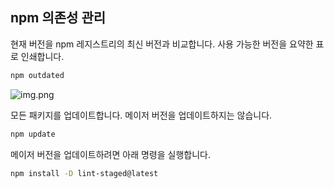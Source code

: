 ## npm 의존성 관리  

현재 버전을 npm 레지스트리의 최신 버전과 비교합니다. 사용 가능한 버전을 요약한 표로 인쇄합니다.
```sh
npm outdated
```
![img.png](docs/img.png)

모든 패키지를 업데이트합니다. 메이저 버전을 업데이트하지는 않습니다.
```sh
npm update
```

메이저 버전을 업데이트하려면 아래 명령을 실행합니다.
```sh
npm install -D lint-staged@latest
```
